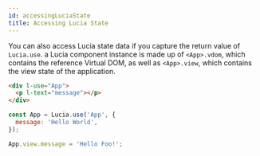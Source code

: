 ```yaml
---
id: accessingLuciaState
title: Accessing Lucia State
---
```


You can also access Lucia state data if you capture the return value of `Lucia.use`. a Lucia component instance is made up of `<App>.vdom`, which contains the reference Virtual DOM, as well as `<App>.view`, which contains the view state of the application.

```html
<div l-use="App">
  <p l-text="message"></p>
</div>
```

```javascript
const App = Lucia.use('App', {
  message: 'Hello World',
});

App.view.message = 'Hello Foo!';
```
